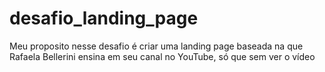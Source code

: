 # desafio_landing_page
 Meu proposito nesse desafio é criar uma landing page baseada na que Rafaela Bellerini ensina em seu canal no YouTube, só que sem ver o vídeo
